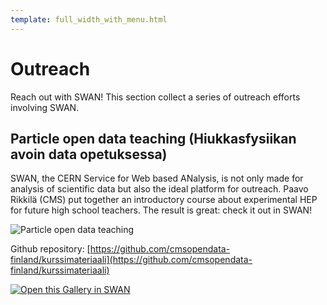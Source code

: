 ```yaml
---
template: full_width_with_menu.html
---
```


# Outreach

Reach out with SWAN! This section collect a series of outreach efforts involving SWAN.

## Particle open data teaching (Hiukkasfysiikan avoin data opetuksessa)

SWAN, the CERN Service for Web based ANalysis, is not only made for analysis of scientific data but also the ideal platform for outreach. Paavo Rikkilä (CMS) put together an introductory course about experimental HEP for future high school teachers. The result is great: check it out in SWAN!

![][img]

Github repository: [https://github.com/cmsopendata-finland/kurssimateriaali](https://github.com/cmsopendata-finland/kurssimateriaali)

[<img class="open_in_swan" alt="Open this Gallery in SWAN" src="https://swanserver.web.cern.ch/swanserver/images/badge_swan_white_150.png">][gallery_url]

[gallery_url]:https://cern.ch/swanserver/cgi-bin/go?projurl=https://github.com/cmsopendata-finland/kurssimateriaali.git
[img]: ./images/SWAN_For_Finnish_Teachers.png "Particle open data teaching"